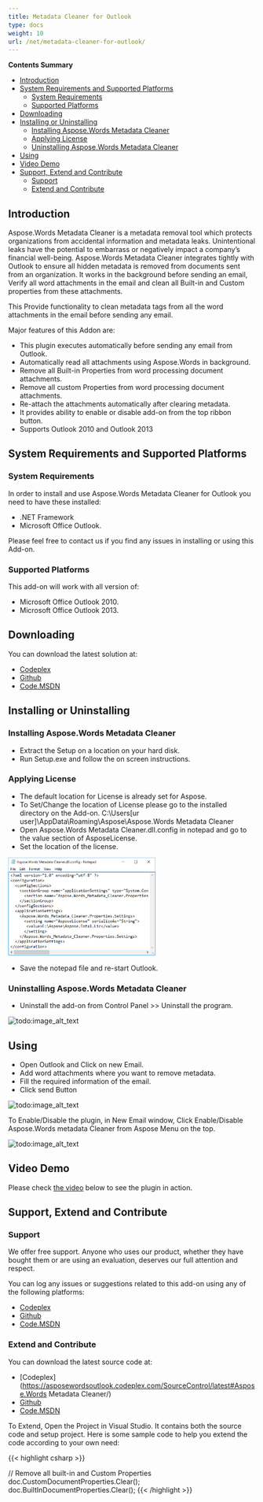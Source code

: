 ```yaml
---
title: Metadata Cleaner for Outlook
type: docs
weight: 10
url: /net/metadata-cleaner-for-outlook/
---
```


**Contents Summary**

- [Introduction](#MetadataCleanerforOutlook-Introduction)
- [System Requirements and Supported Platforms](#MetadataCleanerforOutlook-SystemRequirementsandSupportedPlatforms) 
  - [System Requirements](#MetadataCleanerforOutlook-SystemRequirements)
  - [Supported Platforms](#MetadataCleanerforOutlook-SupportedPlatforms)
- [Downloading](#MetadataCleanerforOutlook-Downloading)
- [Installing or Uninstalling](#MetadataCleanerforOutlook-InstallingorUninstalling) 
  - [Installing Aspose.Words Metadata Cleaner](#MetadataCleanerforOutlook-InstallingAspose.WordsMetadataCleaner)
  - [Applying License](#MetadataCleanerforOutlook-ApplyingLicense)
  - [Uninstalling Aspose.Words Metadata Cleaner](#MetadataCleanerforOutlook-UninstallingAspose.WordsMetadataCleaner)
- [Using](#MetadataCleanerforOutlook-Using)
- [Video Demo](#MetadataCleanerforOutlook-VideoDemo)
- [Support, Extend and Contribute](#MetadataCleanerforOutlook-Support,ExtendandContribute) 
  - [Support](#MetadataCleanerforOutlook-Support)
  - [Extend and Contribute](#MetadataCleanerforOutlook-ExtendandContribute)
## **Introduction**
Aspose.Words Metadata Cleaner is a metadata removal tool which protects organizations from accidental information and metadata leaks. Unintentional leaks have the potential to embarrass or negatively impact a company’s financial well-being. Aspose.Words Metadata Cleaner integrates tightly with Outlook to ensure all hidden metadata is removed from documents sent from an organization. It works in the background before sending an email, Verify all word attachments in the email and clean all Built-in and Custom properties from these attachments.

This Provide functionality to clean metadata tags from all the word attachments in the email before sending any email.

Major features of this Addon are:

- This plugin executes automatically before sending any email from Outlook.
- Automatically read all attachments using Aspose.Words in background.
- Remove all Built-in Properties from word processing document attachments.
- Remove all custom Properties from word processing document attachments.
- Re-attach the attachments automatically after clearing metadata.
- It provides ability to enable or disable add-on from the top ribbon button.
- Supports Outlook 2010 and Outlook 2013
## **System Requirements and Supported Platforms**
### **System Requirements**
In order to install and use Aspose.Words Metadata Cleaner for Outlook you need to have these installed:

- .NET Framework
- Microsoft Office Outlook.

Please feel free to contact us if you find any issues in installing or using this Add-on.
### **Supported Platforms**
This add-on will work with all version of:

- Microsoft Office Outlook 2010.
- Microsoft Office Outlook 2013.
## **Downloading**
You can download the latest solution at:

- [Codeplex](https://asposewordsoutlook.codeplex.com/releases/view/619420)
- [Github](https://github.com/aspose-words/Aspose.Words-for-.NET/releases/tag/MetadataCleanerOutlook)
- [Code.MSDN](https://code.msdn.microsoft.com/AsposeWords-Metadata-80b9dc89)
## **Installing or Uninstalling**
### **Installing Aspose.Words Metadata Cleaner**
- Extract the Setup on a location on your hard disk.
- Run Setup.exe and follow the on screen instructions.
### **Applying License**
- The default location for License is already set for Aspose.
- To Set/Change the location of License please go to the installed directory on the Add-on. C:\Users[ur user]\AppData\Roaming\Aspose\Aspose.Words Metadata Cleaner
- Open Aspose.Words Metadata Cleaner.dll.config in notepad and go to the value section of AsposeLicense.
- Set the location of the license. 

![todo:image_alt_text](metadata-cleaner-for-outlook_1)

- Save the notepad file and re-start Outlook.
### **Uninstalling Aspose.Words Metadata Cleaner**
- Uninstall the add-on from Control Panel >> Uninstall the program. 

![todo:image_alt_text](/download/thumbnails/2596237/1912245038)
## **Using**
- Open Outlook and Click on new Email.
- Add word attachments where you want to remove metadata.
- Fill the required information of the email.
- Click send Button 

![todo:image_alt_text](/download/thumbnails/2596237/1789678006)

To Enable/Disable the plugin, in New Email window, Click Enable/Disable Aspose.Words metadata Cleaner from Aspose Menu on the top.

![todo:image_alt_text](/download/thumbnails/2596237/1011171143)
## **Video Demo**
Please check [the video](https://www.youtube.com/watch?v=nLnQmgwCIE4) below to see the plugin in action.
## **Support, Extend and Contribute**
### **Support**
We offer free support. Anyone who uses our product, whether they have bought them or are using an evaluation, deserves our full attention and respect.

You can log any issues or suggestions related to this add-on using any of the following platforms:

- [Codeplex](https://asposewordsoffice.codeplex.com/discussions)
- [Github](https://github.com/asposewords/Aspose.Words-for-.NET/issues)
- [Code.MSDN](https://code.msdn.microsoft.com/AsposeWords-Metadata-80b9dc89/view/Discussions#content)
### **Extend and Contribute**
You can download the latest source code at:

- [Codeplex](https://asposewordsoutlook.codeplex.com/SourceControl/latest#Aspose.Words Metadata Cleaner/)
- [Github](https://github.com/aspose-words/Aspose.Words-for-.NET/tree/master/Plugins/Outlook/Aspose.Words%20Metadata%20Cleaner)
- [Code.MSDN](https://code.msdn.microsoft.com/AsposeWords-Metadata-80b9dc89)

To Extend, Open the Project in Visual Studio. It contains both the source code and setup project.
Here is some sample code to help you extend the code according to your own need:

{{< highlight csharp >}}

// Remove all built-in and Custom Properties
doc.CustomDocumentProperties.Clear();
doc.BuiltInDocumentProperties.Clear();
{{< /highlight >}}
